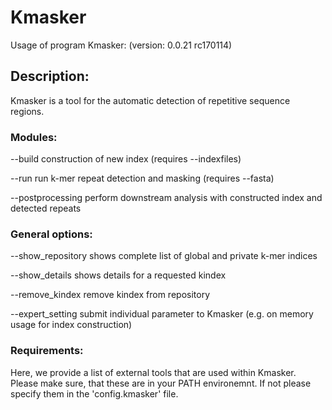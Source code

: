 # Kmasker

Usage of program Kmasker:
 (version:  0.0.21 rc170114)

## Description:

Kmasker is a tool for the automatic detection of repetitive sequence regions.

### Modules:

 --build                 construction of new index (requires --indexfiles)

 --run                   run k-mer repeat detection and masking (requires --fasta)

 --postprocessing        perform downstream analysis with constructed index and detected repeats

### General options:

 --show_repository       shows complete list of global and private k-mer indices

 --show_details          shows details for a requested kindex

 --remove_kindex         remove kindex from repository

 --expert_setting        submit individual parameter to Kmasker (e.g. on memory usage for index construction)



### Requirements:
Here, we provide a list of external tools that are used within Kmasker. Please make sure, that these are in your PATH environemnt. If not please specify them in the 'config.kmasker' file.
